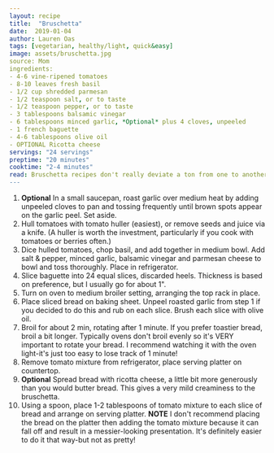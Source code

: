 ```yaml
---
layout: recipe
title:  "Bruschetta"
date:  2019-01-04
author: Lauren Oas
tags: [vegetarian, healthy/light, quick&easy]
image: assets/bruschetta.jpg
source: Mom
ingredients:
- 4-6 vine-ripened tomatoes
- 8-10 leaves fresh basil
- 1/2 cup shredded parmesan
- 1/2 teaspoon salt, or to taste
- 1/2 teaspoon pepper, or to taste
- 3 tablespoons balsamic vinegar
- 6 tablespoons minced garlic, *Optional* plus 4 cloves, unpeeled
- 1 french baguette
- 4-6 tablespoons olive oil
- OPTIONAL Ricotta cheese
servings: "24 servings"
preptime: "20 minutes"
cooktime: "2-4 minutes"
read: Bruschetta recipes don't really deviate a ton from one to another, this is pretty typical except arguably the parmesan cheese that's mixed in. I cannot stress enough how carefully you need to broil your bread-it'll go from perfect to burned in the blink of an eye! I like to balance the broiled crunch with the soft bread texture, but you can increase crunch by broiling longer. It's important not to skip the broiling step because the tomato mixture will make un-toasted bread soggy very quickly. Tyler prefers his bread to have a ricotta spread a la Hard Rock Cafe, but it can be easily skipped if it's not your preference. This really needs to be served same day, as the tomatoes don't keep in the vinegar and the bread hardens SUPER fast.
---
```

1. **Optional** In a small saucepan, roast garlic over medium heat by adding unpeeled cloves to pan and tossing frequently until brown spots appear on the garlic peel. Set aside.
2. Hull tomatoes with tomato huller (easiest), or remove seeds and juice via a knife. (A huller is worth the investment, particularly if you cook with tomatoes or berries often.)
3. Dice hulled tomatoes, chop basil, and add together in medium bowl. Add salt & pepper, minced garlic, balsamic vinegar and parmesan cheese to bowl and toss thoroughly. Place in refrigerator.
4. Slice baguette into 24 equal slices, discarded heels. Thickness is based on preference, but I usually go for about 1".
5. Turn on oven to medium broiler setting, arranging the top rack in place.
6. Place sliced bread on baking sheet. Unpeel roasted garlic from step 1 if you decided to do this and rub on each slice. Brush each slice with olive oil.
7. Broil for about 2 min, rotating after 1 minute. If you prefer toastier bread, broil a bit longer. Typically ovens don't broil evenly so it's VERY important to rotate your bread. I recommend watching it with the oven light-it's just too easy to lose track of 1 minute!
8. Remove tomato mixture from refrigerator, place serving platter on countertop.
9. **Optional** Spread bread with ricotta cheese, a little bit more generously than you would butter bread. This gives a very mild creaminess to the bruschetta.
10. Using a spoon, place 1-2 tablespoons of tomato mixture to each slice of bread and arrange on serving platter. **NOTE** I don't recommend placing the bread on the platter then adding the tomato mixture because it can fall off and result in a messier-looking presentation. It's definitely easier to do it that way-but not as pretty!